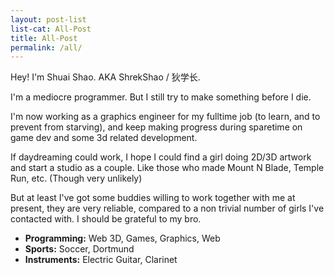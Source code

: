```yaml
---
layout: post-list
list-cat: All-Post
title: All-Post
permalink: /all/
---
```



Hey! I'm Shuai Shao. AKA ShrekShao / 狄学长. 

I'm a mediocre programmer. But I still try to make something before I die.

I'm now working as a graphics engineer for my fulltime job (to learn, and to prevent from starving), and keep making progress during sparetime on game dev and some 3d related development.

If daydreaming could work, I hope I could find a girl doing 2D/3D artwork and start a studio as a couple. Like those who made Mount N Blade, Temple Run, etc. (Though very unlikely)

But at least I've got some buddies willing to work together with me at present, they are very reliable, compared to a non trivial number of girls I've contacted with. I should be grateful to my bro.

* **Programming:** Web 3D, Games, Graphics, Web
* **Sports:** Soccer, Dortmund
* **Instruments:** Electric Guitar, Clarinet


